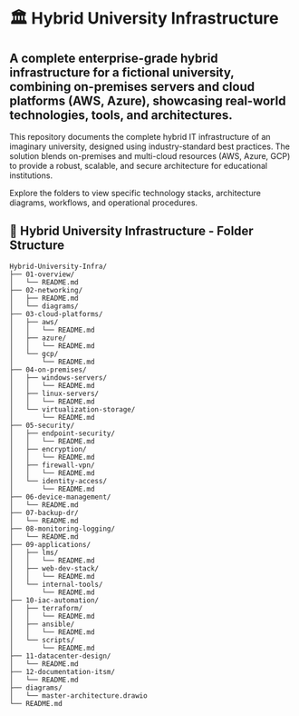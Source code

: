 # 🏛 Hybrid University Infrastructure
A complete enterprise-grade hybrid infrastructure for a fictional university, combining on-premises servers and cloud platforms (AWS, Azure), showcasing real-world technologies, tools, and architectures.
---
This repository documents the complete hybrid IT infrastructure of an imaginary university, designed using industry-standard best practices. The solution blends on-premises and multi-cloud resources (AWS, Azure, GCP) to provide a robust, scalable, and secure architecture for educational institutions.

Explore the folders to view specific technology stacks, architecture diagrams, workflows, and operational procedures.

## 📁 Hybrid University Infrastructure - Folder Structure

```text
Hybrid-University-Infra/
├── 01-overview/
│   └── README.md
├── 02-networking/
│   ├── README.md
│   └── diagrams/
├── 03-cloud-platforms/
│   ├── aws/
│   │   └── README.md
│   ├── azure/
│   │   └── README.md
│   └── gcp/
│       └── README.md
├── 04-on-premises/
│   ├── windows-servers/
│   │   └── README.md
│   ├── linux-servers/
│   │   └── README.md
│   └── virtualization-storage/
│       └── README.md
├── 05-security/
│   ├── endpoint-security/
│   │   └── README.md
│   ├── encryption/
│   │   └── README.md
│   ├── firewall-vpn/
│   │   └── README.md
│   └── identity-access/
│       └── README.md
├── 06-device-management/
│   └── README.md
├── 07-backup-dr/
│   └── README.md
├── 08-monitoring-logging/
│   └── README.md
├── 09-applications/
│   ├── lms/
│   │   └── README.md
│   ├── web-dev-stack/
│   │   └── README.md
│   └── internal-tools/
│       └── README.md
├── 10-iac-automation/
│   ├── terraform/
│   │   └── README.md
│   ├── ansible/
│   │   └── README.md
│   └── scripts/
│       └── README.md
├── 11-datacenter-design/
│   └── README.md
├── 12-documentation-itsm/
│   └── README.md
├── diagrams/
│   └── master-architecture.drawio
└── README.md
```
